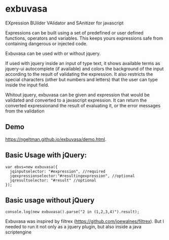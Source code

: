 # exbuvasa
EXpression BUilder VAlidator and SAnitizer for javascript

Expressions can be built using a set of predefined or user defined functions, operators and variables. This keeps yours expressions safe from containing dangerous or injected code. 

Exbuvasa can be used with or without jquery.

If used with jquery inside an input of type text, it shows available terms as jquery-ui autocomplete (if available) and colors the background of the input according to the result of validating the expression. It also restricts the special characters (other but numbers and letters) that the user can type inside the input field.

Whitout jquery, exbuvasa can be given and expression that would be validated and converted to a javascript expression. It can return the converted expressionand the result of evaluating it, or the error messages from the validation

## Demo 
https://ngeltman.github.io/exbuvasa/demo.html.

## Basic Usage with jQuery:
~~~
var ebvs=new exbuvasa({
  jqinputselector: "#expression", //required
  jqexpressionselector:"#resultingexpression", //optional
  jqresultselector: "#result" //optional
});
~~~

## Basic usage without jQuery
~~~
console.log(new exbuvasa().parse("2 in (1,2,3,4)").result);
~~~

Exbuvasa was inspired by filtrex (https://github.com/joewalnes/filtrex). But I needed to run it not only as a jquery plugin, but also inside a java scriptengine
